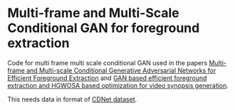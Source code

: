 # Multi-frame and Multi-Scale Conditional GAN for foreground extraction

Code for multi frame multi scale conditional GAN used in the papers [Multi-frame and Multi-scale Conditional Generative Adversarial Networks for Efficient Foreground Extraction](https://link.springer.com/chapter/10.1007/978-981-15-4018-9_20) and [GAN based efficient foreground extraction and HGWOSA based optimization for video synopsis generation](https://www.sciencedirect.com/science/article/abs/pii/S1051200421000270).

This needs data in format of [CDNet dataset](http://changedetection.net/).